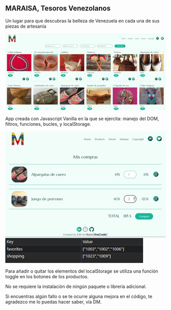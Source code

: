 ## MARAISA, Tesoros Venezolanos

Un lugar para que descubras la belleza de Venezuela en cada una de sus piezas de artesanía  

![Alt text](image.png)

App creada con Javascript Vanilla en la que se ejercita: manejo del DOM, filtros, funciones, bucles, y localStorage.

![alt text](image-1.png)
![alt text](image-2.png)

Para añadir o quitar los elementos del localStorage se utiliza una función toggle en los botones de los productos. 

No se requiere la instalación de ningún paquete o librería adicional.


Si encuentras algún fallo o se te ocurre alguna mejora en el código, te agradezco me lo puedas hacer saber, vía DM.